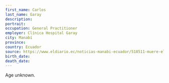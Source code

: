 ```yaml
---
first_name: Carlos
last_name: Garay
description: 
portrait: 
occupation: General Practitioner
employer: Clínica Hospital Garay
city: Manabí
province: 
country: Ecuador
source: https://www.eldiario.ec/noticias-manabi-ecuador/518511-muere-el-reconocido-medico-carlos-garay
birth_date: 
death_date: 
---
```


Age unknown.